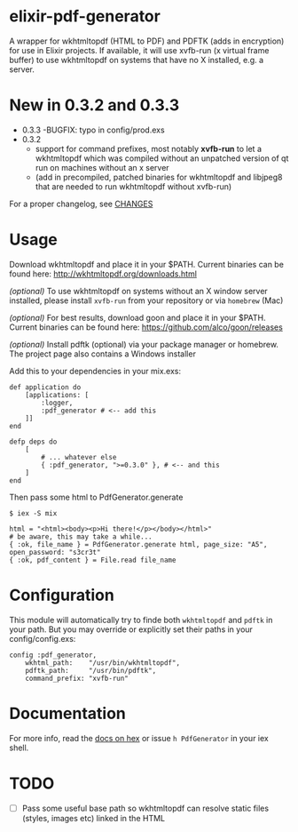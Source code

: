 # elixir-pdf-generator

A wrapper for wkhtmltopdf (HTML to PDF) and PDFTK (adds in encryption) for use in Elixir projects. If available, it will use xvfb-run (x virtual frame buffer) to use wkhtmltopdf on systems that have no X installed, e.g. a server.

# New in 0.3.2 and 0.3.3

  - 0.3.3
    -BUGFIX: typo in config/prod.exs
  - 0.3.2
    - support for command prefixes, most notably **xvfb-run** to let a
      wkhtmltopdf which was compiled without an unpatched version of qt run on
      machines without an x server
    - (add in precompiled, patched binaries for wkhtmltopdf and libjpeg8 that are
      needed to run wkhtmltopdf without xvfb-run)

For a proper changelog, see [CHANGES](CHANGES.md)

# Usage

Download wkhtmltopdf and place it in your $PATH. Current binaries can be found here:
http://wkhtmltopdf.org/downloads.html

_(optional)_ To use wkhtmltopdf on systems without an X window server installed, please install `xvfb-run` from your repository or via `homebrew` (Mac)

_(optional)_ For best results, download goon and place it in your $PATH. Current binaries can be found here:
https://github.com/alco/goon/releases

_(optional)_ Install pdftk (optional) via your package manager or homebrew. The project page also contains a Windows installer

Add this to your dependencies in your mix.exs:

    def application do
        [applications: [
            :logger, 
            :pdf_generator # <-- add this
        ]]
    end
    
    defp deps do
        [
            # ... whatever else
            { :pdf_generator, ">=0.3.0" }, # <-- and this
        ]
    end

Then pass some html to PdfGenerator.generate

```
$ iex -S mix

html = "<html><body><p>Hi there!</p></body></html>"
# be aware, this may take a while...
{ :ok, file_name } = PdfGenerator.generate html, page_size: "A5", open_password: "s3cr3t" 
{ :ok, pdf_content } = File.read file_name 
```

# Configuration

This module will automatically try to finde both `wkhtmltopdf` and `pdftk` in
your path. But you may override or explicitly set their paths in your
config/config.exs:

```
config :pdf_generator,
    wkhtml_path:    "/usr/bin/wkhtmltopdf",
    pdftk_path:     "/usr/bin/pdftk",
    command_prefix: "xvfb-run"
```

# Documentation

For more info, read the [docs on hex](http://hexdocs.pm/pdf_generator) or issue
`h PdfGenerator` in your iex shell.

TODO
====

- [ ] Pass some useful base path so wkhtmltopdf can resolve static files
  (styles, images etc) linked in the HTML
